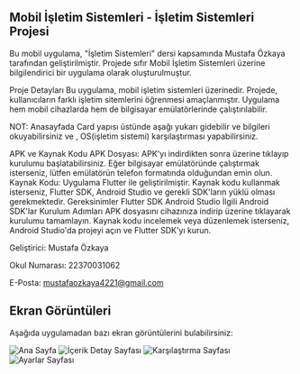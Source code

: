## Mobil İşletim Sistemleri - İşletim Sistemleri Projesi
Bu mobil uygulama, "İşletim Sistemleri" dersi kapsamında Mustafa Özkaya tarafından geliştirilmiştir. Projede sıfır Mobil İşletim Sistemleri üzerine bilgilendirici bir uygulama olarak oluşturulmuştur.

Proje Detayları
Bu uygulama, mobil işletim sistemleri üzerinedir. Projede, kullanıcıların farklı işletim sitemlerini öğrenmesi amaçlanmıştır. Uygulama hem mobil cihazlarda hem de bilgisayar emülatörlerinde çalıştırılabilir.

NOT: Anasayfada Card yapısı üstünde aşağı yukarı gidebilir ve bilgileri okuyabilirsiniz ve , OS(işletim sistemi) karşılaştırması yapabilirsiniz.

APK ve Kaynak Kodu
APK Dosyası: APK'yı indirdikten sonra üzerine tıklayıp kurulumu başlatabilirsiniz. Eğer bilgisayar emülatöründe çalıştırmak isterseniz, lütfen emülatörün telefon formatında olduğundan emin olun.
Kaynak Kodu: Uygulama Flutter ile geliştirilmiştir. Kaynak kodu kullanmak isterseniz, Flutter SDK, Android Studio ve gerekli SDK'ların yüklü olması gerekmektedir.
Gereksinimler
Flutter SDK
Android Studio
İlgili Android SDK'lar
Kurulum Adımları
APK dosyasını cihazınıza indirip üzerine tıklayarak kurulumu tamamlayın.
Kaynak kodu incelemek veya düzenlemek isterseniz, Android Studio'da projeyi açın ve Flutter SDK'yı kurun.

Geliştirici: Mustafa Özkaya

Okul Numarası: 22370031062

E-Posta: mustafaozkaya4221@gmail.com 

## Ekran Görüntüleri

Aşağıda uygulamadan bazı ekran görüntülerini bulabilirsiniz:

![Ana Sayfa](https://github.com/MustafaOzkaya1/BILGISAYAR-AGLARI-ODEV/blob/main/uygulama_resimleri/IMG-20241019-WA0017.jpg)
![İçerik Detay Sayfası](https://github.com/MustafaOzkaya1/BILGISAYAR-AGLARI-ODEV/blob/main/uygulama_resimleri/IMG-20241019-WA0019.jpg)
![Karşılaştırma Sayfası](https://github.com/MustafaOzkaya1/ISLETIM-SISTEMLERI-ODEV/blob/main/uygulama_resimleri/IMG-20241019-WA0021.jpg)
![Ayarlar Sayfası](https://github.com/MustafaOzkaya1/BILGISAYAR-AGLARI-ODEV/blob/main/uygulama_resimleri/IMG-20241019-WA0018.jpg)

